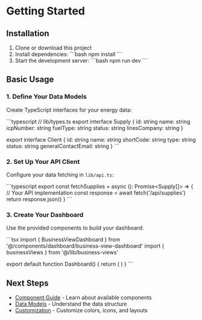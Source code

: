# Getting Started

## Installation

1. Clone or download this project
2. Install dependencies:
   \`\`\`bash
   npm install
   \`\`\`
3. Start the development server:
   \`\`\`bash
   npm run dev
   \`\`\`

## Basic Usage

### 1. Define Your Data Models

Create TypeScript interfaces for your energy data:

\`\`\`typescript
// lib/types.ts
export interface Supply {
  id: string
  name: string
  icpNumber: string
  fuelType: string
  status: string
  linesCompany: string
}

export interface Client {
  id: string
  name: string
  shortCode: string
  type: string
  status: string
  generalContactEmail: string
}
\`\`\`

### 2. Set Up Your API Client

Configure your data fetching in `lib/api.ts`:

\`\`\`typescript
export const fetchSupplies = async (): Promise<Supply[]> => {
  // Your API implementation
  const response = await fetch('/api/supplies')
  return response.json()
}
\`\`\`

### 3. Create Your Dashboard

Use the provided components to build your dashboard:

\`\`\`tsx
import { BusinessViewDashboard } from '@/components/dashboard/business-view-dashboard'
import { businessViews } from '@/lib/business-views'

export default function Dashboard() {
  return (
    <BusinessViewDashboard 
      views={businessViews}
      title="Your Energy Dashboard"
    />
  )
}
\`\`\`

## Next Steps

- [Component Guide](./components.md) - Learn about available components
- [Data Models](./data-models.md) - Understand the data structure
- [Customization](./customization.md) - Customize colors, icons, and layouts
